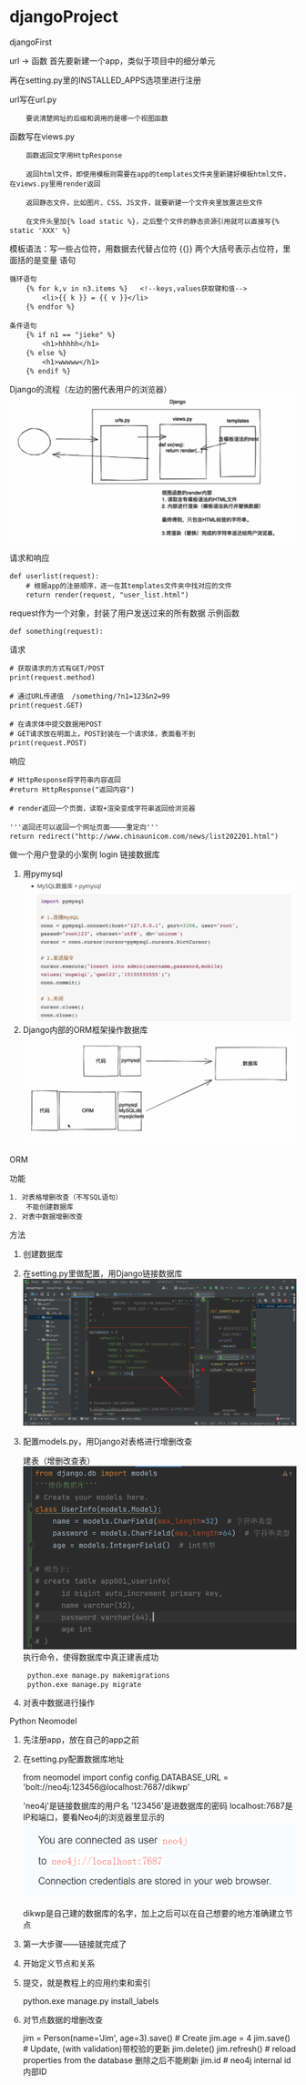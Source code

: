 # djangoProject
djangoFirst

url -> 函数
首先要新建一个app，类似于项目中的细分单元

再在setting.py里的INSTALLED_APPS选项里进行注册

url写在url.py

        要说清楚网址的后缀和调用的是哪一个视图函数
函数写在views.py

        函数返回文字用HttpResponse

        返回html文件，即使用模板则需要在app的templates文件夹里新建好模板html文件，在views.py里用render返回
        
        返回静态文件，比如图片、CSS、JS文件，就要新建一个文件夹里放置这些文件
        
        在文件头里加{% load static %}，之后整个文件的静态资源引用就可以直接写{% static 'XXX' %}

模板语法：写一些占位符，用数据去代替占位符
    {{}} 两个大括号表示占位符，里面括的是变量
语句

    循环语句
        {% for k,v in n3.items %}   <!--keys,values获取键和值-->
            <li>{{ k }} = {{ v }}</li>
        {% endfor %}

    条件语句
        {% if n1 == "jieke" %}
            <h1>hhhhh</h1>
        {% else %}
            <h1>wwwww</h1>
        {% endif %}
Django的流程（左边的圈代表用户的浏览器）
![](app001/static/img/djangoFlow.png)

请求和响应 

    def userlist(request):
        # 根据app的注册顺序，逐一在其templates文件夹中找对应的文件
        return render(request, "user_list.html")
request作为一个对象，封装了用户发送过来的所有数据
示例函数

    def something(request):
请求

    # 获取请求的方式有GET/POST
    print(request.method)

    # 通过URL传递值  /something/?n1=123&n2=99
    print(request.GET)

    # 在请求体中提交数据用POST
    # GET请求放在明面上，POST封装在一个请求体，表面看不到
    print(request.POST)

响应

    # HttpResponse将字符串内容返回
    #return HttpResponse("返回内容")

    # render返回一个页面，读取+渲染变成字符串返回给浏览器
    
    '''返回还可以返回一个网址页面————重定向'''
    return redirect("http://www.chinaunicom.com/news/list202201.html")

做一个用户登录的小案例
login
链接数据库
    
1. 用pymysql
![](app001/static/img/python操作MySQL.png)
2. Django内部的ORM框架操作数据库
![](app001/static/img/ORM的作用.png)
    
ORM

功能

    1. 对表格增删改查（不写SQL语句）
        不能创建数据库
    2. 对表中数据增删改查

方法
1. 创建数据库
2. 在setting.py里做配置，用Django链接数据库
![](app001/static/img/settingSQL.png)
3. 配置models.py，用Django对表格进行增删改查

    建表（增删改查表）
    ![](app001/static/img/修改models文件建表.png)
    执行命令，使得数据库中真正建表成功


        python.exe manage.py makemigrations
        python.exe manage.py migrate

4. 对表中数据进行操作


Python Neomodel
1. 先注册app，放在自己的app之前
2. 在setting.py配置数据库地址

    
    from neomodel import config
    config.DATABASE_URL = 'bolt://neo4j:123456@localhost:7687/dikwp'

    'neo4j'是链接数据库的用户名
    '123456'是进数据库的密码
    localhost:7687是IP和端口，要看Neo4j的浏览器里显示的
![img.png](img.png)


    dikwp是自己建的数据库的名字，加上之后可以在自己想要的地方准确建立节点

3. 第一大步骤——链接就完成了
4. 开始定义节点和关系
5. 提交，就是教程上的应用约束和索引


    python.exe manage.py install_labels

6. 对节点数据的增删改查


    jim = Person(name='Jim', age=3).save() # Create
    jim.age = 4
    jim.save() # Update, (with validation)带校验的更新
    jim.delete()
    jim.refresh() # reload properties from the database  删除之后不能刷新
    jim.id # neo4j internal id内部ID